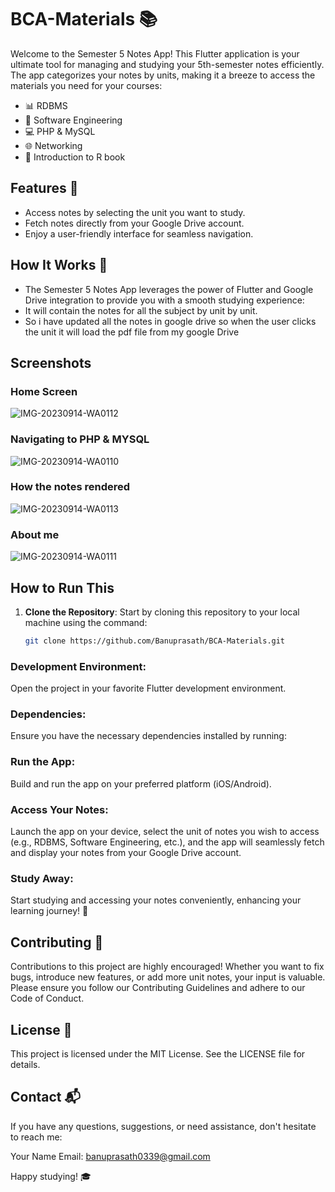 # BCA-Materials 📚

Welcome to the Semester 5 Notes App! This Flutter application is your ultimate tool for managing and studying your 5th-semester notes efficiently. The app categorizes your notes by units, making it a breeze to access the materials you need for your courses:

- 📊 RDBMS
- 🚀 Software Engineering
- 💻 PHP & MySQL
- 🌐 Networking
- 📘 Introduction to R book

## Features 🌟

- Access notes by selecting the unit you want to study.
- Fetch notes directly from your Google Drive account.
- Enjoy a user-friendly interface for seamless navigation.

## How It Works 🤖

- The Semester 5 Notes App leverages the power of Flutter and Google Drive integration to provide you with a smooth studying experience:
- It will contain the notes for all the subject by unit by unit.
- So i have updated all the notes in google drive so when the user clicks the unit it will load the pdf file from my google Drive

## Screenshots
### Home Screen
![IMG-20230914-WA0112](https://github.com/Banuprasath/BCA-Materials/assets/92842537/b5ec8d53-949d-4c6e-9484-8f922eb18043)

### Navigating to PHP & MYSQL
![IMG-20230914-WA0110](https://github.com/Banuprasath/BCA-Materials/assets/92842537/119b4357-3a61-497d-a8fa-055c94f2eca2)
### How the notes rendered
![IMG-20230914-WA0113](https://github.com/Banuprasath/BCA-Materials/assets/92842537/2c332313-8318-40db-ab5b-a45bac569ffa)

### About me
![IMG-20230914-WA0111](https://github.com/Banuprasath/BCA-Materials/assets/92842537/65dc961f-5c79-4fd5-b509-c32b659189b1)

## How to Run This
1. **Clone the Repository**: Start by cloning this repository to your local machine using the command:

   ```bash
   git clone https://github.com/Banuprasath/BCA-Materials.git
### Development Environment: 
  Open the project in your favorite Flutter development environment.

### Dependencies:
  Ensure you have the necessary dependencies installed by running:


### Run the App:
  Build and run the app on your preferred platform (iOS/Android).

### Access Your Notes:
  Launch the app on your device, select the unit of notes you wish to access (e.g., RDBMS, Software Engineering, etc.), and the app will seamlessly fetch and display your notes from your Google Drive account.

### Study Away:
  Start studying and accessing your notes conveniently, enhancing your learning journey! 📖

## Contributing 🤝
 Contributions to this project are highly encouraged! Whether you want to fix bugs, introduce new features, or add more unit notes, your input is valuable. Please ensure you follow our Contributing Guidelines and adhere to our Code of Conduct.

## License 📜
This project is licensed under the MIT License. See the LICENSE file for details.

## Contact 📬
If you have any questions, suggestions, or need assistance, don't hesitate to reach  me:

Your Name
Email: banuprasath0339@gmail.com

Happy studying! 🎓
